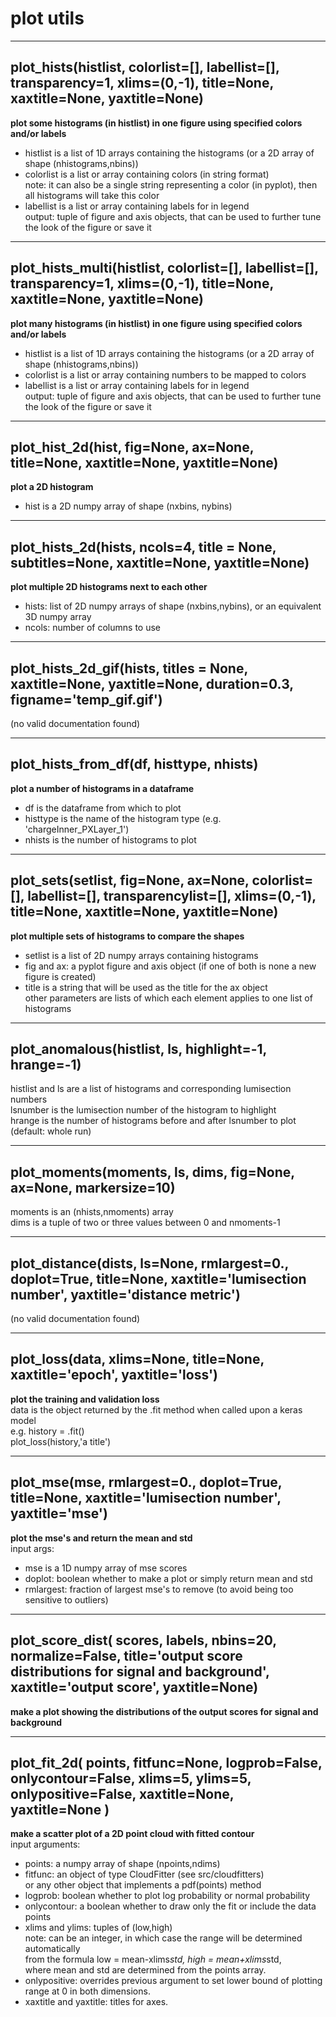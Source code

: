 # plot utils  
  
- - -    
## plot\_hists(histlist, colorlist=[], labellist=[], transparency=1, xlims=(0,-1), title=None, xaxtitle=None, yaxtitle=None)  
**plot some histograms (in histlist) in one figure using specified colors and/or labels**  
- histlist is a list of 1D arrays containing the histograms (or a 2D array of shape (nhistograms,nbins))  
- colorlist is a list or array containing colors (in string format)  
note: it can also be a single string representing a color (in pyplot), then all histograms will take this color  
- labellist is a list or array containing labels for in legend  
output: tuple of figure and axis objects, that can be used to further tune the look of the figure or save it  
  
- - -    
## plot\_hists\_multi(histlist, colorlist=[], labellist=[], transparency=1, xlims=(0,-1), title=None, xaxtitle=None, yaxtitle=None)  
**plot many histograms (in histlist) in one figure using specified colors and/or labels**  
- histlist is a list of 1D arrays containing the histograms (or a 2D array of shape (nhistograms,nbins))  
- colorlist is a list or array containing numbers to be mapped to colors  
- labellist is a list or array containing labels for in legend  
output: tuple of figure and axis objects, that can be used to further tune the look of the figure or save it  
  
- - -    
## plot\_hist\_2d(hist, fig=None, ax=None, title=None, xaxtitle=None, yaxtitle=None)  
**plot a 2D histogram**  
- hist is a 2D numpy array of shape (nxbins, nybins)  
  
- - -    
## plot\_hists\_2d(hists, ncols=4, title = None, subtitles=None, xaxtitle=None, yaxtitle=None)  
**plot multiple 2D histograms next to each other**  
- hists: list of 2D numpy arrays of shape (nxbins,nybins), or an equivalent 3D numpy array  
- ncols: number of columns to use  
  
- - -    
## plot\_hists\_2d\_gif(hists, titles = None, xaxtitle=None, yaxtitle=None, duration=0.3, figname='temp\_gif.gif')  
(no valid documentation found)  
  
- - -    
## plot\_hists\_from\_df(df, histtype, nhists)  
**plot a number of histograms in a dataframe**  
- df is the dataframe from which to plot  
- histtype is the name of the histogram type (e.g. 'chargeInner\_PXLayer\_1')  
- nhists is the number of histograms to plot  
  
- - -    
## plot\_sets(setlist, fig=None, ax=None, colorlist=[], labellist=[], transparencylist=[], xlims=(0,-1), title=None, xaxtitle=None, yaxtitle=None)  
**plot multiple sets of histograms to compare the shapes**  
- setlist is a list of 2D numpy arrays containing histograms  
- fig and ax: a pyplot figure and axis object (if one of both is none a new figure is created)  
- title is a string that will be used as the title for the ax object  
other parameters are lists of which each element applies to one list of histograms  
  
- - -    
## plot\_anomalous(histlist, ls, highlight=-1, hrange=-1)  
histlist and ls are a list of histograms and corresponding lumisection numbers  
lsnumber is the lumisection number of the histogram to highlight  
hrange is the number of histograms before and after lsnumber to plot (default: whole run)  
  
- - -    
## plot\_moments(moments, ls, dims, fig=None, ax=None, markersize=10)  
moments is an (nhists,nmoments) array  
dims is a tuple of two or three values between 0 and nmoments-1  
  
- - -    
## plot\_distance(dists, ls=None, rmlargest=0., doplot=True, title=None, xaxtitle='lumisection number', yaxtitle='distance metric')  
(no valid documentation found)  
  
- - -    
## plot\_loss(data, xlims=None, title=None, xaxtitle='epoch', yaxtitle='loss')  
**plot the training and validation loss**  
data is the object returned by the .fit method when called upon a keras model  
e.g. history = <your autoencoder>.fit(<training params>)  
plot\_loss(history,'a title')  
  
- - -    
## plot\_mse(mse, rmlargest=0., doplot=True, title=None, xaxtitle='lumisection number', yaxtitle='mse')  
**plot the mse's and return the mean and std**  
input args:  
- mse is a 1D numpy array of mse scores  
- doplot: boolean whether to make a plot or simply return mean and std  
- rmlargest: fraction of largest mse's to remove (to avoid being too sensitive to outliers)  
  
- - -    
## plot\_score\_dist( scores, labels, nbins=20, normalize=False, title='output score distributions for signal and background', xaxtitle='output score', yaxtitle=None)  
**make a plot showing the distributions of the output scores for signal and background**  
  
- - -    
## plot\_fit\_2d( points, fitfunc=None, logprob=False, onlycontour=False, xlims=5, ylims=5, onlypositive=False, xaxtitle=None, yaxtitle=None )  
**make a scatter plot of a 2D point cloud with fitted contour**  
input arguments:  
- points: a numpy array of shape (npoints,ndims)  
- fitfunc: an object of type CloudFitter (see src/cloudfitters)  
or any other object that implements a pdf(points) method  
- logprob: boolean whether to plot log probability or normal probability  
- onlycontour: a boolean whether to draw only the fit or include the data points  
- xlims and ylims: tuples of (low,high)  
note: can be an integer, in which case the range will be determined automatically  
from the formula low = mean-xlims*std, high = mean+xlims*std,  
where mean and std are determined from the points array.  
- onlypositive: overrides previous argument to set lower bound of plotting range at 0 in both dimensions.  
- xaxtitle and yaxtitle: titles for axes.  
  
